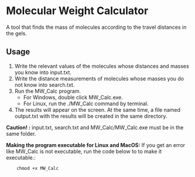 # Molecular Weight Calculator

A tool that finds the mass of molecules according to the travel distances in the gels.

## Usage

1. Write the relevant values of the molecules whose distances and masses you know into input.txt.
2. Write the distance measurements of molecules whose masses you do not know into search.txt.
3. Run the MW_Calc program.
    * For Windows, double click MW_Calc.exe.
    * For Linux, run the 
            ./MW_Calc 
      command by terminal.
4. The results will appear on the screen. At the same time, a file named output.txt with the results will be created in the same directory.
      
<b>Caution! :</b> input.txt, search.txt and MW_Calc/MW_Calc.exe must be in the same folder.

<b>Making the program executable for Linux and MacOS:</b>
If you get an error like MW_Calc is not executable, run the code below to to make it executable.:

        chmod +x MW_Calc

